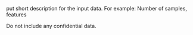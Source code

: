 put short description for the input data. For example:  Number of samples, features 

Do not include any confidential data.